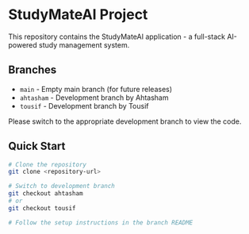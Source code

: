 # StudyMateAI Project

This repository contains the StudyMateAI application - a full-stack AI-powered study management system.

## Branches

- `main` - Empty main branch (for future releases)
- `ahtasham` - Development branch by Ahtasham
- `tousif` - Development branch by Tousif

Please switch to the appropriate development branch to view the code.

## Quick Start

```bash
# Clone the repository
git clone <repository-url>

# Switch to development branch
git checkout ahtasham
# or
git checkout tousif

# Follow the setup instructions in the branch README
```
